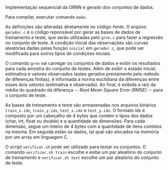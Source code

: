 Implementação sequencial da GRNN e gerado dos conjuntos de dados.

Para compilar, executar comando `make`.

As definições são alteradas diretamente no código-fonte. O arquivo `gerador.c` é o código reponsável por gerar as bases de dados de treinamento e teste, que serão utilizadas pelo `grnn.c` para fazer a regressão no conjunto de teste. A condição inicial das observações são curvas aleatórias dadas pelas função `inicial` em `gerador.c`, que pode ser modificada para outros tipos de condições iniciais.

O comando `grnn` vai carregar os conjuntos de dados e exibir os resultados para cada amostra do conjunto de testes. Além de exibir o estado inicial, estimativa e valores observados (estes gerados previamente pelo método de diferenças finitas), é informada a norma euclidiana da diferenças entre esses dois vetores (estimativa e observado). Ao final, é exibida a raiz da média do quadrado da diferença -- *Root Mean Square Error (RMSE)* -- para o conjunto de teste.

As bases de treinamento e teste são armazenadas nos arquivos binários `train_x.idx`, `train_y.idx`, `test_x.idx` e `test_y.idx`. O formato *idx* é composto por um cabeçalho de 4 bytes que contém o tipos dos dados (char, int, float ou double) e a quantidade de dimensões. Para cada dimensão, segue um inteiro de 4 bytes com a quantidade de itens contidos na mesma. Em seguida estão os dados, tal qual são alocados na memória por um array em linguagem C.

O script `verificar.sh` pode ser utilizado para testar os conjuntos. O comando `verificar.sh train` escolhe e exibe um par aleatório do conjunto de treinamento e `verificar.sh test` escolhe um par aleatório do conjunto de teste.

